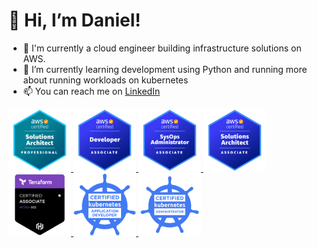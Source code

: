 # 👋 Hi, I’m Daniel!

- 🔭 I'm currently a cloud engineer building infrastructure solutions on AWS. 
- 🌱 I’m currently learning development using Python and running more about running workloads on kubernetes
- 📫 You can reach me on [LinkedIn](https://www.linkedin.com/in/danieltle/)

<a href="https://www.credly.com/badges/5883ec2a-4046-4a5e-a0e3-714e63b4cb82/public_url">
  <img src="./images/AWS-SAP.png" alt="AWS Solutions Architect Professional" style="width:100px;height:100px;">
</a>

<a href="https://www.credly.com/badges/d18d2033-e1c3-4907-939d-0a8d2e77daf8/public_url">
  <img src="./images/AWS-DA.png" alt="AWS Developer Associate" style="width:100px;height:100px;">
</a>

<a href="https://www.credly.com/badges/d71dbb71-0a12-42a3-ada0-ba321e5b6289/public_url">
  <img src="./images/AWS-SOA.png" alt="AWS SysOps Associate" style="width:100px;height:100px;">
</a>

<a href="https://www.credly.com/badges/53337219-d848-45b5-989d-1aabb9c5f369/public_url">
  <img img src="./images/AWS-SAA.png" alt="AWS Solutions Architect Associate" style="width:100px;height:100px;">
</a>

<a href="https://www.credly.com/badges/d195333a-096c-413a-aa6c-24a385283c4f/public_url">
  <img img src="./images/HCP-TFA.png" alt="AWS Solutions Architect Associate" style="width:100px;height:100px;">
</a>

<a href="https://www.credly.com/badges/e9e52733-9486-4d05-b9f6-bc16f28b012f/public_url">
  <img img src="./images/CKAD.png" alt="Certified Kubernetes Application Developer" style="width:100px;height:100px;">
</a>
<a href="https://www.credly.com/badges/cde2e9cb-5e11-4a2a-be72-1b602cb4aa6f/public_url">
  <img img src="./images/CKA.png" alt="Certified Kubernetes Administrator" style="width:100px;height:100px;">
</a>

